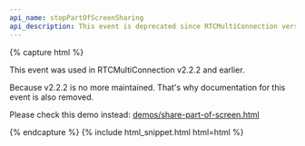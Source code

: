 ```yaml
---
api_name: stopPartOfScreenSharing
api_description: This event is deprecated since RTCMultiConnection version 3
---
```


{% capture html %}

<section>
    <p>This event was used in RTCMultiConnection v2.2.2 and earlier.</p>
    <p>Because v2.2.2 is no more maintained. That's why documentation for this event is also removed.</p>
    <p>Please check this demo instead: <a href="https://rtcmulticonnection.herokuapp.com/demos/share-part-of-screen.html">demos/share-part-of-screen.html</a></p>
</section>

{% endcapture %}
{% include html_snippet.html html=html %}
